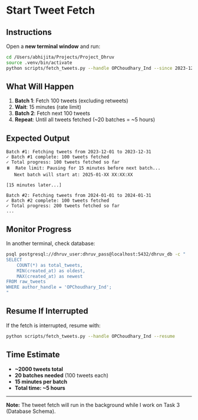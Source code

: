 # Start Tweet Fetch

## Instructions

Open a **new terminal window** and run:

```bash
cd /Users/abhijita/Projects/Project_Dhruv
source .venv/bin/activate
python scripts/fetch_tweets.py --handle OPChoudhary_Ind --since 2023-12-01 --until 2025-10-31
```

## What Will Happen

1. **Batch 1**: Fetch 100 tweets (excluding retweets)
2. **Wait**: 15 minutes (rate limit)
3. **Batch 2**: Fetch next 100 tweets
4. **Repeat**: Until all tweets fetched (~20 batches = ~5 hours)

## Expected Output

```
Batch #1: Fetching tweets from 2023-12-01 to 2023-12-31
✓ Batch #1 complete: 100 tweets fetched
✓ Total progress: 100 tweets fetched so far
⏸️  Rate limit: Pausing for 15 minutes before next batch...
   Next batch will start at: 2025-01-XX XX:XX:XX

[15 minutes later...]

Batch #2: Fetching tweets from 2024-01-01 to 2024-01-31
✓ Batch #2 complete: 100 tweets fetched
✓ Total progress: 200 tweets fetched so far
...
```

## Monitor Progress

In another terminal, check database:

```bash
psql postgresql://dhruv_user:dhruv_pass@localhost:5432/dhruv_db -c "
SELECT 
    COUNT(*) as total_tweets,
    MIN(created_at) as oldest,
    MAX(created_at) as newest
FROM raw_tweets
WHERE author_handle = 'OPChoudhary_Ind';
"
```

## Resume If Interrupted

If the fetch is interrupted, resume with:

```bash
python scripts/fetch_tweets.py --handle OPChoudhary_Ind --resume
```

## Time Estimate

- **~2000 tweets total**
- **20 batches needed** (100 tweets each)
- **15 minutes per batch**
- **Total time: ~5 hours**

---

**Note:** The tweet fetch will run in the background while I work on Task 3 (Database Schema).

